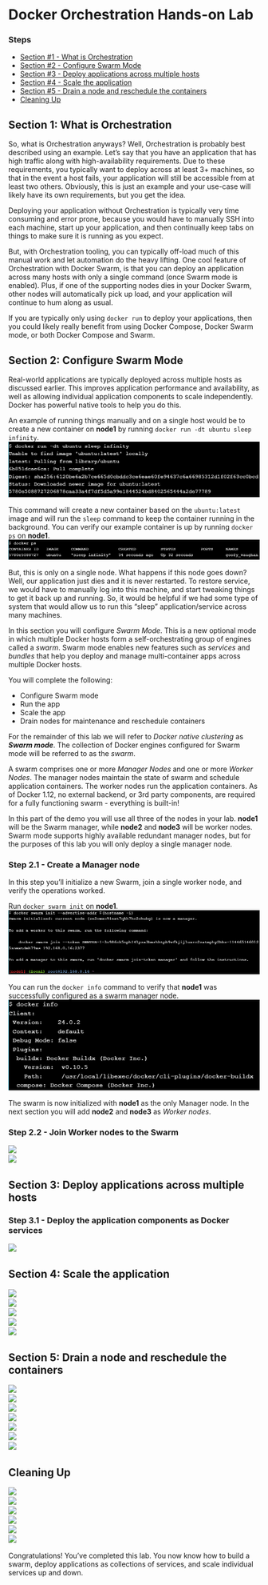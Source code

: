 # Docker Orchestration Hands-on Lab

### Steps

- [Section #1 - What is Orchestration](https://github.com/isaanggi/tekn-cloud-computing/new/main/minggu-12#section-1-what-is-orchestration)
- [Section #2 - Configure Swarm Mode](https://github.com/isaanggi/tekn-cloud-computing/new/main/minggu-12#section-2-configure-swarm-mode)
- [Section #3 - Deploy applications across multiple hosts](https://github.com/isaanggi/tekn-cloud-computing/new/main/minggu-12#section-3-deploy-applications-across-multiple-hosts)
- [Section #4 - Scale the application](https://github.com/isaanggi/tekn-cloud-computing/new/main/minggu-12#section-4-scale-the-application)
- [Section #5 - Drain a node and reschedule the containers](https://github.com/isaanggi/tekn-cloud-computing/new/main/minggu-12#section-5-drain-a-node-and-reschedule-the-containers)
- [Cleaning Up](https://github.com/isaanggi/tekn-cloud-computing/new/main/minggu-12#cleaning-up)

## Section 1: What is Orchestration

So, what is Orchestration anyways? Well, Orchestration is probably best described using an example. Let’s say that you have an application that has high traffic along with high-availability requirements. Due to these requirements, you typically want to deploy across at least 3+ machines, so that in the event a host fails, your application will still be accessible from at least two others. Obviously, this is just an example and your use-case will likely have its own requirements, but you get the idea.

Deploying your application without Orchestration is typically very time consuming and error prone, because you would have to manually SSH into each machine, start up your application, and then continually keep tabs on things to make sure it is running as you expect.

But, with Orchestration tooling, you can typically off-load much of this manual work and let automation do the heavy lifting. One cool feature of Orchestration with Docker Swarm, is that you can deploy an application across many hosts with only a single command (once Swarm mode is enabled). Plus, if one of the supporting nodes dies in your Docker Swarm, other nodes will automatically pick up load, and your application will continue to hum along as usual.

If you are typically only using ```docker run``` to deploy your applications, then you could likely really benefit from using Docker Compose, Docker Swarm mode, or both Docker Compose and Swarm.

## Section 2: Configure Swarm Mode
Real-world applications are typically deployed across multiple hosts as discussed earlier. This improves application performance and availability, as well as allowing individual application components to scale independently. Docker has powerful native tools to help you do this.

An example of running things manually and on a single host would be to create a new container on <strong>node1</strong> by running ```docker run -dt ubuntu sleep infinity```.<br>
![gb1](https://github.com/AnggitaAlbiantara/tekn-cloud-computing/blob/5726e2bbb3b0af82e191b90b0dbc62245ec550eb/minggu-12/1.PNG)

This command will create a new container based on the ```ubuntu:latest``` image and will run the ```sleep``` command to keep the container running in the background. You can verify our example container is up by running ```docker ps``` on <strong>node1</strong>.
![gb2](https://github.com/AnggitaAlbiantara/tekn-cloud-computing/blob/5726e2bbb3b0af82e191b90b0dbc62245ec550eb/minggu-12/2.PNG)

But, this is only on a single node. What happens if this node goes down? Well, our application just dies and it is never restarted. To restore service, we would have to manually log into this machine, and start tweaking things to get it back up and running. So, it would be helpful if we had some type of system that would allow us to run this “sleep” application/service across many machines.

In this section you will configure *Swarm Mode*. This is a new optional mode in which multiple Docker hosts form a self-orchestrating group of engines called a *swarm*. Swarm mode enables new features such as *services* and *bundles* that help you deploy and manage multi-container apps across multiple Docker hosts.

You will complete the following:
- Configure Swarm mode
- Run the app
- Scale the app
- Drain nodes for maintenance and reschedule containers

For the remainder of this lab we will refer to *Docker native clustering* as *<strong>Swarm mode</strong>*. The collection of Docker engines configured for Swarm mode will be referred to as the *swarm*.

A swarm comprises one or more *Manager Nodes* and one or more *Worker Nodes*. The manager nodes maintain the state of swarm and schedule application containers. The worker nodes run the application containers. As of Docker 1.12, no external backend, or 3rd party components, are required for a fully functioning swarm - everything is built-in!

In this part of the demo you will use all three of the nodes in your lab. <strong>node1</strong> will be the Swarm manager, while <strong>node2</strong> and <strong>node3</strong> will be worker nodes. Swarm mode supports highly available redundant manager nodes, but for the purposes of this lab you will only deploy a single manager node.

### Step 2.1 - Create a Manager node
In this step you’ll initialize a new Swarm, join a single worker node, and verify the operations worked.

Run ```docker swarm init``` on <strong>node1</strong>.<br>
![gb3](https://github.com/AnggitaAlbiantara/tekn-cloud-computing/blob/5726e2bbb3b0af82e191b90b0dbc62245ec550eb/minggu-12/3.PNG)

You can run the ```docker info``` command to verify that <strong>node1</strong> was successfully configured as a swarm manager node.<br>
![gb4](https://github.com/AnggitaAlbiantara/tekn-cloud-computing/blob/5726e2bbb3b0af82e191b90b0dbc62245ec550eb/minggu-12/4.PNG)

The swarm is now initialized with <strong>node1</strong> as the only Manager node. In the next section you will add <strong>node2</strong> and <strong>node3</strong> as *Worker nodes*.

### Step 2.2 - Join Worker nodes to the Swarm

<div><img src="gambar/ss6.jpg"></div>
<div><img src="gambar/ss7.jpg"></div>

## Section 3: Deploy applications across multiple hosts

### Step 3.1 - Deploy the application components as Docker services

<div><img src="gambar/ss8.jpg"></div>

## Section 4: Scale the application

<div><img src="gambar/ss9.jpg"></div>
<div><img src="gambar/ss10.jpg"></div>
<div><img src="gambar/ss11.jpg"></div>
<div><img src="gambar/ss12.jpg"></div>
<div><img src="gambar/ss13.jpg"></div>

## Section 5: Drain a node and reschedule the containers

<div><img src="gambar/ss14.jpg"></div>
<div><img src="gambar/ss15.jpg"></div>
<div><img src="gambar/ss16.jpg"></div>
<div><img src="gambar/ss17.jpg"></div>
<div><img src="gambar/ss18.jpg"></div>
<div><img src="gambar/ss19.jpg"></div>
<div><img src="gambar/ss20.jpg"></div>

## Cleaning Up

<div><img src="gambar/ss21.jpg"></div>
<div><img src="gambar/ss22.jpg"></div>
<div><img src="gambar/ss23.jpg"></div>
<div><img src="gambar/ss24.jpg"></div>
<div><img src="gambar/ss25.jpg"></div>
<div><img src="gambar/ss26.jpg"></div>

Congratulations! You’ve completed this lab. You now know how to build a swarm, deploy applications as collections of services, and scale individual services up and down.
